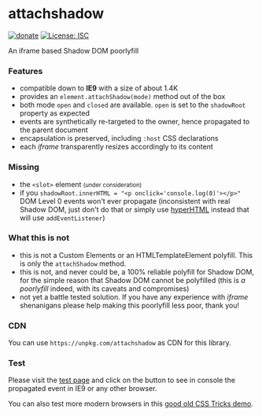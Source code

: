 # attachshadow

[![donate](https://img.shields.io/badge/$-donate-ff69b4.svg?maxAge=2592000&style=flat)](https://github.com/WebReflection/donate)
[![License: ISC](https://img.shields.io/badge/License-ISC-yellow.svg)](https://opensource.org/licenses/ISC)

An iframe based Shadow DOM poorlyfill


### Features

  * compatible down to **IE9** with a size of about 1.4K
  * provides an `element.attachShadow(mode)` method out of the box
  * both mode `open` and `closed` are available. `open` is set to the `shadowRoot` property as expected
  * events are synthetically re-targeted to the owner, hence propagated to the parent document
  * encapsulation is preserved, including `:host` CSS declarations
  * each _iframe_ transparently resizes accordingly to its content

### Missing

  * the `<slot>` element <small>(under consideration)</small>
  * if you `shadowRoot.innerHTML = "<p onclick='console.log(0)'></p>"` DOM Level 0 events won't ever propagate (inconsistent with real Shadow DOM, just don't do that or simply use [hyperHTML](https://github.com/WebReflection/hyperHTML) instead that will use `addEventListener`)

### What this is not

  * this is not a Custom Elements or an HTMLTemplateElement polyfill. This is only the `attachShadow` method.
  * this is not, and never could be, a 100% reliable polyfill for Shadow DOM, for the simple reason that Shadow DOM cannot be polyfilled (this is _a poorlyfill_ indeed, with its caveats and compromises)
  * not yet a battle tested solution. If you have any experience with _iframe_ shenanigans please help making this poorlyfill less poor, thank you!

### CDN

You can use `https://unpkg.com/attachshadow` as CDN for this library.

### Test

Please visit the [test page](https://webreflection.github.io/attachshadow/test/) and click on the button to see in console the propagated event in IE9 or any other browser.

You can also test more modern browsers in this [good old CSS Tricks demo](https://codepen.io/WebReflection/pen/goNNwZ?editors=0010).
